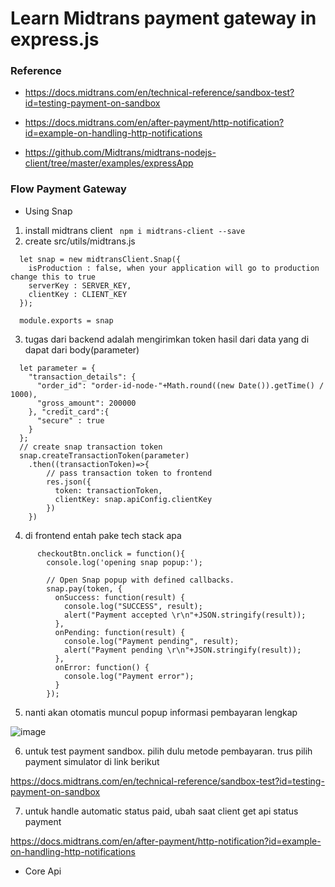 # Learn Midtrans payment gateway in express.js

### Reference

- https://docs.midtrans.com/en/technical-reference/sandbox-test?id=testing-payment-on-sandbox

- https://docs.midtrans.com/en/after-payment/http-notification?id=example-on-handling-http-notifications

- https://github.com/Midtrans/midtrans-nodejs-client/tree/master/examples/expressApp

### Flow Payment Gateway

- Using Snap
1. install midtrans client ``` npm i midtrans-client --save```
2. create src/utils/midtrans.js
```
  let snap = new midtransClient.Snap({
    isProduction : false, when your application will go to production change this to true
    serverKey : SERVER_KEY,
    clientKey : CLIENT_KEY
  });

  module.exports = snap
```
3. tugas dari backend adalah mengirimkan token hasil dari data yang di dapat dari body(parameter)
```
  let parameter = {
    "transaction_details": {
      "order_id": "order-id-node-"+Math.round((new Date()).getTime() / 1000),
      "gross_amount": 200000
    }, "credit_card":{
      "secure" : true
    }
  };
  // create snap transaction token
  snap.createTransactionToken(parameter)
    .then((transactionToken)=>{
        // pass transaction token to frontend
        res.json({
          token: transactionToken, 
          clientKey: snap.apiConfig.clientKey
        })
    })
```
4. di frontend entah pake tech stack apa
```
      checkoutBtn.onclick = function(){
        console.log('opening snap popup:');
        
        // Open Snap popup with defined callbacks.
        snap.pay(token, {
          onSuccess: function(result) {
            console.log("SUCCESS", result);
            alert("Payment accepted \r\n"+JSON.stringify(result));
          },
          onPending: function(result) {
            console.log("Payment pending", result);
            alert("Payment pending \r\n"+JSON.stringify(result));
          },
          onError: function() {
            console.log("Payment error");
          }
        });
```

5. nanti akan otomatis muncul popup informasi pembayaran lengkap

![image](https://user-images.githubusercontent.com/68319083/144034955-29ae7677-2b35-449d-98d3-b8d3296f4300.png)

6. untuk test payment sandbox. pilih dulu metode pembayaran. trus pilih payment simulator di link berikut

https://docs.midtrans.com/en/technical-reference/sandbox-test?id=testing-payment-on-sandbox

7. untuk handle automatic status paid, ubah saat client get api status payment

https://docs.midtrans.com/en/after-payment/http-notification?id=example-on-handling-http-notifications

- Core Api

